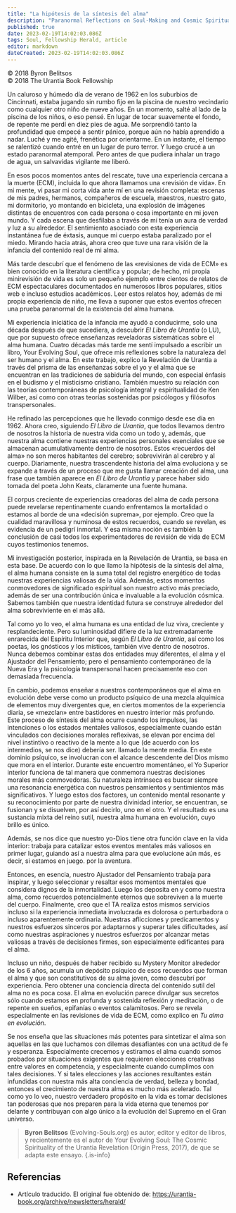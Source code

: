```yaml
---
title: "La hipótesis de la síntesis del alma"
description: "Paranormal Reflections on Soul-Making and Cosmic Spirituality"
published: true
date: 2023-02-19T14:02:03.086Z
tags: Soul, Fellowship Herald, article
editor: markdown
dateCreated: 2023-02-19T14:02:03.086Z
---
```


<p class="v-card v-sheet theme--light grey lighten-3 px-2">© 2018 Byron Belitsos<br>© 2018 The Urantia Book Fellowship</p>

Un caluroso y húmedo día de verano de 1962 en los suburbios de Cincinnati, estaba jugando sin rumbo fijo en la piscina de nuestro vecindario como cualquier otro niño de nueve años. En un momento, salté al lado de la piscina de los niños, o eso pensé. En lugar de tocar suavemente el fondo, de repente me perdí en diez pies de agua. Me sorprendió tanto la profundidad que empecé a sentir pánico, porque aún no había aprendido a nadar. Luché y me agité, frenética por orientarme. En un instante, el tiempo se ralentizó cuando entré en un lugar de puro terror. Y luego crucé a un estado paranormal atemporal. Pero antes de que pudiera inhalar un trago de agua, un salvavidas vigilante me liberó.

En esos pocos momentos antes del rescate, tuve una experiencia cercana a la muerte (ECM), incluida lo que ahora llamamos una «revisión de vida». En mi mente, vi pasar mi corta vida ante mí en una revisión completa: escenas de mis padres, hermanos, compañeros de escuela, maestros, nuestro gato, mi dormitorio, yo montando en bicicleta, una explosión de imágenes distintas de encuentros con cada persona o cosa importante en mi joven mundo. Y cada escena que desfilaba a través de mí tenía un aura de verdad y luz a su alrededor. El sentimiento asociado con esta experiencia instantánea fue de éxtasis, aunque mi cuerpo estaba paralizado por el miedo. Mirando hacia atrás, ahora creo que tuve una rara visión de la infancia del contenido real de mi alma.

Más tarde descubrí que el fenómeno de las «revisiones de vida de ECM» es bien conocido en la literatura científica y popular; de hecho, mi propia minirevisión de vida es solo un pequeño ejemplo entre cientos de relatos de ECM espectaculares documentados en numerosos libros populares, sitios web e incluso estudios académicos. Leer estos relatos hoy, además de mi propia experiencia de niño, me lleva a suponer que estos eventos ofrecen una prueba paranormal de la existencia del alma humana.

Mi experiencia iniciática de la infancia me ayudó a conducirme, solo una década después de que sucediera, a descubrir _El Libro de Urantia_ (o LU), que por supuesto ofrece enseñanzas reveladoras sistemáticas sobre el alma humana. Cuatro décadas más tarde me sentí impulsado a escribir un libro, Your Evolving Soul, que ofrece mis reflexiones sobre la naturaleza del ser humano y el alma. En este trabajo, explico la Revelación de Urantia a través del prisma de las enseñanzas sobre el yo y el alma que se encuentran en las tradiciones de sabiduría del mundo, con especial énfasis en el budismo y el misticismo cristiano. También muestro su relación con las teorías contemporáneas de psicología integral y espiritualidad de Ken Wilber, así como con otras teorías sostenidas por psicólogos y filósofos transpersonales.

He refinado las percepciones que he llevado conmigo desde ese día en 1962. Ahora creo, siguiendo _El Libro de Urantia_, que todos llevamos dentro de nosotros la historia de nuestra vida como un todo y, además, que nuestra alma contiene nuestras experiencias personales esenciales que se almacenan acumulativamente dentro de nosotros. Estos «recuerdos del alma» no son meros habitantes del cerebro; sobrevivirán al cerebro y al cuerpo. Diariamente, nuestra trascendente historia del alma evoluciona y se expande a través de un proceso que me gusta llamar creación del alma, una frase que también aparece en _El Libro de Urantia_ y parece haber sido tomada del poeta John Keats, claramente una fuente humana.

El corpus creciente de experiencias creadoras del alma de cada persona puede revelarse repentinamente cuando enfrentamos la mortalidad o estamos al borde de una «decisión suprema», por ejemplo. Creo que la cualidad maravillosa y numinosa de estos recuerdos, cuando se revelan, es evidencia de un pedigrí inmortal. Y esa misma noción es también la conclusión de casi todos los experimentadores de revisión de vida de ECM cuyos testimonios tenemos.

Mi investigación posterior, inspirada en la Revelación de Urantia, se basa en esta base. De acuerdo con lo que llamo la hipótesis de la síntesis del alma, el alma humana consiste en la suma total del registro energético de todas nuestras experiencias valiosas de la vida. Además, estos momentos conmovedores de significado espiritual son nuestro activo más preciado, además de ser una contribución única e invaluable a la evolución cósmica. Sabemos también que nuestra identidad futura se construye alrededor del alma sobreviviente en el más allá.

Tal como yo lo veo, el alma humana es una entidad de luz viva, creciente y resplandeciente. Pero su luminosidad difiere de la luz extremadamente enrarecida del Espíritu Interior que, según _El Libro de Urantia_, así como los poetas, los gnósticos y los místicos, también vive dentro de nosotros. Nunca debemos combinar estas dos entidades muy diferentes, el alma y el Ajustador del Pensamiento; pero el pensamiento contemporáneo de la Nueva Era y la psicología transpersonal hacen precisamente eso con demasiada frecuencia.

En cambio, podemos enseñar a nuestros contemporáneos que el alma en evolución debe verse como un producto psíquico de una mezcla alquímica de elementos muy divergentes que, en ciertos momentos de la experiencia diaria, se «mezclan» entre bastidores en nuestro interior más profundo. Este proceso de síntesis del alma ocurre cuando los impulsos, las intenciones o los estados mentales valiosos, especialmente cuando están vinculados con decisiones morales reflexivas, se elevan por encima del nivel instintivo o reactivo de la mente a lo que (de acuerdo con los intermedios, se nos dice) debería ser. llamado la mente media. En este dominio psíquico, se involucran con el alcance descendente del Dios mismo que mora en el interior. Durante este encuentro momentáneo, el Yo Superior interior funciona de tal manera que conmemora nuestras decisiones morales más conmovedoras. Su naturaleza intrínseca es buscar siempre una resonancia energética con nuestros pensamientos y sentimientos más significativos. Y luego estos dos factores, un contenido mental resonante y su reconocimiento por parte de nuestra divinidad interior, se encuentran, se fusionan y se disuelven, por así decirlo, uno en el otro. Y el resultado es una sustancia mixta del reino sutil, nuestra alma humana en evolución, cuyo brillo es único.

Además, se nos dice que nuestro yo-Dios tiene otra función clave en la vida interior: trabaja para catalizar estos eventos mentales más valiosos en primer lugar, guiando así a nuestra alma para que evolucione aún más, es decir, si estamos en juego. por la aventura.

Entonces, en esencia, nuestro Ajustador del Pensamiento trabaja para inspirar, y luego seleccionar y resaltar esos momentos mentales que considera dignos de la inmortalidad. Luego los deposita en y como nuestra alma, como recuerdos potencialmente eternos que sobreviven a la muerte del cuerpo. Finalmente, creo que el TA realiza estos mismos servicios incluso si la experiencia inmediata involucrada es dolorosa o perturbadora o incluso aparentemente ordinaria. Nuestras aflicciones y predicamentos y nuestros esfuerzos sinceros por adaptarnos y superar tales dificultades, así como nuestras aspiraciones y nuestros esfuerzos por alcanzar metas valiosas a través de decisiones firmes, son especialmente edificantes para el alma.

Incluso un niño, después de haber recibido su Mystery Monitor alrededor de los 6 años, acumula un depósito psíquico de esos recuerdos que forman el alma y que son constitutivos de su alma joven, como descubrí por experiencia. Pero obtener una conciencia directa del contenido sutil del alma no es poca cosa. El alma en evolución parece divulgar sus secretos sólo cuando estamos en profunda y sostenida reflexión y meditación, o de repente en sueños, epifanías o eventos calamitosos. Pero se revela especialmente en las revisiones de vida de ECM, como explico en _Tu alma en evolución_.

Se nos enseña que las situaciones más potentes para sintetizar el alma son aquellas en las que luchamos con dilemas desafiantes con una actitud de fe y esperanza. Especialmente crecemos y estiramos el alma cuando somos probados por situaciones exigentes que requieren elecciones creativas entre valores en competencia, y especialmente cuando cumplimos con tales decisiones. Y si tales elecciones y las acciones resultantes están infundidas con nuestra más alta conciencia de verdad, belleza y bondad, entonces el crecimiento de nuestra alma es mucho más acelerado. Tal como yo lo veo, nuestro verdadero propósito en la vida es tomar decisiones tan poderosas que nos preparen para la vida eterna que tenemos por delante y contribuyan con algo único a la evolución del Supremo en el Gran universo.   

> **Byron Belitsos** (Evolving-Souls.org) es autor, editor y editor de libros, y recientemente es el autor de Your Evolving Soul: The Cosmic Spirituality of the Urantia Revelation (Origin Press, 2017), de que se adapta este ensayo.
{.is-info}

## Referencias

- Artículo traducido. El original fue obtenido de: https://urantia-book.org/archive/newsletters/herald/